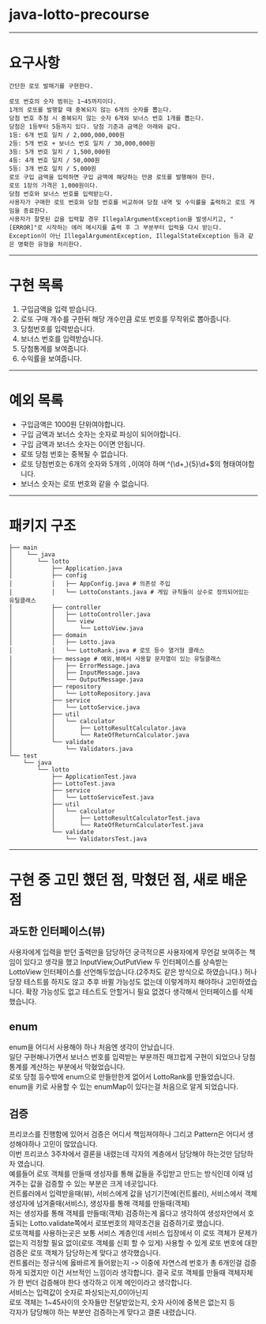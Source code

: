 # java-lotto-precourse
------------------------------------------------
# 요구사항 
```
간단한 로또 발매기를 구현한다.

로또 번호의 숫자 범위는 1~45까지이다.
1개의 로또를 발행할 때 중복되지 않는 6개의 숫자를 뽑는다.
당첨 번호 추첨 시 중복되지 않는 숫자 6개와 보너스 번호 1개를 뽑는다.
당첨은 1등부터 5등까지 있다. 당첨 기준과 금액은 아래와 같다.
1등: 6개 번호 일치 / 2,000,000,000원
2등: 5개 번호 + 보너스 번호 일치 / 30,000,000원
3등: 5개 번호 일치 / 1,500,000원
4등: 4개 번호 일치 / 50,000원
5등: 3개 번호 일치 / 5,000원
로또 구입 금액을 입력하면 구입 금액에 해당하는 만큼 로또를 발행해야 한다.
로또 1장의 가격은 1,000원이다.
당첨 번호와 보너스 번호를 입력받는다.
사용자가 구매한 로또 번호와 당첨 번호를 비교하여 당첨 내역 및 수익률을 출력하고 로또 게임을 종료한다.
사용자가 잘못된 값을 입력할 경우 IllegalArgumentException을 발생시키고, "[ERROR]"로 시작하는 에러 메시지를 출력 후 그 부분부터 입력을 다시 받는다.
Exception이 아닌 IllegalArgumentException, IllegalStateException 등과 같은 명확한 유형을 처리한다.
```
------------------------------------------------
# 구현 목록
1. 구입금액을 입력 받습니다.
2. 로또 구매 개수를 구한뒤 해당 개수만큼 로또 번호를 무작위로 뽑아줍니다.
3. 당첨번호를 입력받습니다.
4. 보너스 번호를 입력받습니다.
5. 당첨통계를 보여줍니다.
6. 수익률을 보여줍니다.

------------------------------------------------
# 예외 목록
- 구입금액은 1000원 단위여야합니다.
- 구입 금액과 보너스 숫자는 숫자로 파싱이 되어야합니다.
- 구입 금액과 보너스 숫자는 0이면 안됩니다.
- 로또 당첨 번호는 중복될 수 없습니다.
- 로또 당첨번호는 6개의 숫자와 5개의 `,`이여야 하며 ^(\d+,){5}\d+$의 형태여야합니다.
- 보너스 숫자는 로또 번호와 같을 수 없습니다.
------------------------------------------------
# 패키지 구조 
```
├── main  
│    └── java  
│       └── lotto  
│           ├── Application.java  
│           ├── config  
│           │   ├── AppConfig.java # 의존성 주입  
│           │   └── LottoConstants.java # 게임 규칙들이 상수로 정의되어있는 유틸클래스  
│           ├── controller  
│           │   ├── LottoController.java  
│           │   └── view  
│           │       └── LottoView.java  
│           ├── domain  
│           │   ├── Lotto.java  
│           │   └── LottoRank.java # 로또 등수 열거형 클래스  
│           ├── message # 예외,뷰에서 사용할 문자열이 있는 유틸클래스  
│           │   ├── ErrorMessage.java  
│           │   ├── InputMessage.java  
│           │   └── OutputMessage.java  
│           ├── repository  
│           │   └── LottoRepository.java  
│           ├── service  
│           │   └── LottoService.java  
│           ├── util  
│           │   └── calculator  
│           │       ├── LottoResultCalculator.java  
│           │       └── RateOfReturnCalculator.java  
│           └── validate  
│               └── Validators.java  
└── test  
    └── java  
        └── lotto  
            ├── ApplicationTest.java  
            ├── LottoTest.java  
            ├── service  
            │   └── LottoServiceTest.java  
            ├── util  
            │   └── calculator  
            │       ├── LottoResultCalculatorTest.java  
            │       └── RateOfReturnCalculatorTest.java  
            └── validate  
                └── ValidatorsTest.java
```
------------------------------------------------
# 구현 중 고민 했던 점, 막혔던 점, 새로 배운점

## 과도한 인터페이스(뷰)
사용자에게 입력을 받던 출력만을 담당하던 
궁극적으론 사용자에게 무언갈 보여주는 책임이 있다고 생각을 했고 
InputView,OutPutView 두 인터페이스를 상속받는 LottoView 인터페이스를 선언해두었습니다.(2주차도 같은 방식으로 하였습니다.)
허나 당장 테스트를 하지도 않고 추후 바뀔 가능성도 없는데 이렇게까지 해야하나 고민하였습니다.
확장 가능성도 없고 테스트도 안할거니 필요 없겠다 생각해서 인터페이스를 삭제했습니다.



## enum
enum을 어디서 사용해야 하나 처음엔 생각이 안났습니다.  
일단 구현해나가면서 보너스 번호를 입력받는 부분까진 매끄럽게 구현이 되었으나 당첨통계를 계산하는 부분에서 막혔었습니다.  
로또 당첨 등수밖에 enum으로 만들만한게 없어서  LottoRank를 만들었습니다.  
enum을 키로 사용할 수 있는 enumMap이 있다는걸 처음으로 알게 되었습니다.

## 검증  
프리코스를 진행함에 있어서 검증은 어디서 책임져야하나 그리고 Pattern은 어디서 생성해야하나 고민이 많았습니다.  
이번 프리코스 3주차에서 결론을 내렸는데 각자의 계층에서 담당해야 하는것만 담당하자 였습니다.  
예를들어 로또 객체를 만들때 생성자를 통해 값들을 주입받고 만드는 방식인데 이때 넘겨주는 값을 검증할 수 있는 부분은 크게 네곳입니다.  
컨트롤러에서 입력받을때(뷰), 서비스에게 값을 넘기기전에(컨트롤러), 서비스에서 객체 생성자에 넘겨줄때(서비스), 생성자를 통해 객체를 만들때(객체)  
저는 생성자를 통해 객체를 만들때(객체) 검증하는게 옳다고 생각하여 생성자안에서 호출되는 Lotto.validate쪽에서 로또번호의 제약조건을 검증하기로 했습니다.  
로또객체를 사용하는곳은 보통 서비스 계층인데 서비스 입장에서 이 로또 객체가 문제가 없는지 걱정할 필요 없이(로또 객체를 신회 할 수 있게) 사용할 수 있게 로또 번호에 대한 검증은 로또 객체가 담당하는게 맞다고 생각했습니다.  
컨트롤러는 정규식에 옳바르게 들어왔는지 -> 이중에 자연스레 번호가 총 6개인걸 검증하게 되겠지만 이건 서브적인 느낌이라 생각합니다. 결국 로또 객체를 만들때 객체자체가 한 번더 검증해야 한다 생각하고 이게 메인이라고 생각합니다.   
서비스는 입력값이 숫자로 파싱되는지,0이아닌지  
로또 객체는 1~45사이의 숫자들만 전달받았는지, 숫자 사이에 중복은 없는지 등  
각자가 담당해야 하는 부분만 검증하는게 맞다고 결론 내렸습니다.  




